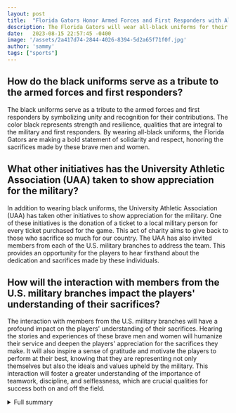 ```yaml
---
layout: post
title:  "Florida Gators Honor Armed Forces and First Responders with All-Black Uniforms"
description: The Florida Gators will wear all-black uniforms for their upcoming game as a tribute to the armed forces and first responders.
date:   2023-08-15 22:57:45 -0400
image: '/assets/2a417d74-2844-4026-8394-5d2a65f71f0f.jpg'
author: 'sammy'
tags: ["sports"]
---
```


## How do the black uniforms serve as a tribute to the armed forces and first responders?
The black uniforms serve as a tribute to the armed forces and first responders by symbolizing unity and recognition for their contributions. The color black represents strength and resilience, qualities that are integral to the military and first responders. By wearing all-black uniforms, the Florida Gators are making a bold statement of solidarity and respect, honoring the sacrifices made by these brave men and women.

## What other initiatives has the University Athletic Association (UAA) taken to show appreciation for the military?
In addition to wearing black uniforms, the University Athletic Association (UAA) has taken other initiatives to show appreciation for the military. One of these initiatives is the donation of a ticket to a local military person for every ticket purchased for the game. This act of charity aims to give back to those who sacrifice so much for our country. The UAA has also invited members from each of the U.S. military branches to address the team. This provides an opportunity for the players to hear firsthand about the dedication and sacrifices made by these individuals.

## How will the interaction with members from the U.S. military branches impact the players' understanding of their sacrifices?
The interaction with members from the U.S. military branches will have a profound impact on the players' understanding of their sacrifices. Hearing the stories and experiences of these brave men and women will humanize their service and deepen the players' appreciation for the sacrifices they make. It will also inspire a sense of gratitude and motivate the players to perform at their best, knowing that they are representing not only themselves but also the ideals and values upheld by the military. This interaction will foster a greater understanding of the importance of teamwork, discipline, and selflessness, which are crucial qualities for success both on and off the field.


<details>
        <summary>Full summary</summary>
<p>The Florida Gators will be showing their appreciation for the armed forces and first responders by wearing all-black uniforms for their upcoming game against the Arkansas Razorbacks. This historic moment for the program marks the first time they will be donning alternate black uniforms. The players' nameplates on the jerseys will feature words that represent qualities embodied by those who serve, including Commitment, Courage, Excellence, Honor, and Integrity.</p>
<p>In addition to this symbolic gesture, the University Athletic Association (UAA) has announced that for every ticket purchased for the game, a ticket will be donated to a local military person. This charitable initiative aims to give back to those who sacrifice so much for our country.</p>
<p>The Gators' decision to wear black uniforms serves as a powerful tribute to the armed forces, veterans, and local first responders who selflessly serve and protect our communities. The all-black uniforms carry a meaningful message of unity and recognition for their contributions.</p>
<p>Head Coach Billy Napier emphasized the importance of recognizing and showing gratitude to the military and first responders. He acknowledged the sacrifices they make on a daily basis and commended their unwavering commitment to duty.</p>
<p>Leading up to the game, the Gators will also host members from each of the U.S. military branches, who will address the team. This special interaction will provide an opportunity for the players to gain a deeper understanding of the dedication and sacrifices made by these brave men and women.</p>
<p>The Gators' alternate black uniforms have generated anticipation and excitement among fans and players alike. The unveiling of the new uniforms has been met with great enthusiasm, as it represents a bold departure from tradition. The details of the new look have been kept a tightly guarded secret, with only a select few players aware of the design.</p>
<p>The black helmets are a central feature of the new look, adding a touch of intimidation and mystique to the Gators' appearance on the field. The white chin straps and small bumpers on the facemask enhance the sleekness of the helmets. The numbers and accent stripes on the jerseys have also undergone a transformation, further distinguishing this new era for the team.</p>
<p>This season is particularly significant for the Panthers as the league rules surrounding alternate helmets have been relaxed. In previous years, teams were not allowed to wear alternate helmets, but this year, the Panthers have been granted the opportunity to showcase their innovative design.</p>
<p>The Carolina Panthers are set to debut their new helmets in a highly anticipated prime-time game against a division rival. The stage is set for a memorable moment in Panthers' history as they surprise fans and opponents alike with their fresh, distinctive look.</p>
<p>Military Appreciation Week is also underway at Clemson University, further highlighting the importance of honoring and recognizing the contributions of our armed forces. Various events have been planned to pay tribute to the military-connected community and student veterans. From kick-off events to golf tournaments, Clemson University is actively engaged in expressing gratitude and support for those who have served and continue to serve.</p>
<p>The upcoming basketball game between Arkansas and Florida is poised to be a thrilling encounter. Both teams are vying for an NCAA Tournament bid, and the stakes couldn't be higher. However, the Gators' top player, Colin Castleton, suffered a broken hand, which could potentially impact the team's performance. Nonetheless, the Gators' strong defense, ranked No. 16 in adjusted defensive efficiency, poses a challenge for the Razorbacks.</p>
<p>In conclusion, the Florida Gators' decision to wear all-black uniforms in honor of the armed forces and first responders is a powerful symbol of respect and appreciation. The alternate black uniforms, along with the meaningful words on the nameplates, serve as a reminder of the qualities and values embodied by those who serve. The Gators' gesture demonstrates their commitment to recognizing the sacrifices made by our military and first responders, both on and off the field. This historic moment will undoubtedly leave a lasting impact and foster a sense of unity among players, fans, and the wider community.</p>
</details>
